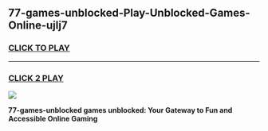 
## 77-games-unblocked-Play-Unblocked-Games-Online-ujlj7
<h3>
<a href="https://premium76.site?title=77-games-unblocked&ref=25A">CLICK TO PLAY</a></h3>
<hr>

<h3>
<a href="https://premium76.site?title=77-games-unblocked&ref=25A">CLICK 2 PLAY</a>
  
</h3>

<a href="https://premium76.site?title=77-games-unblocked&ref=25A"><img src="https://clearcache.store/games.png"></a>


**77-games-unblocked games unblocked: Your Gateway to Fun and Accessible Online Gaming**
